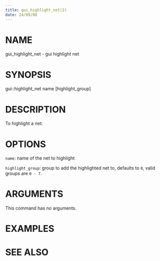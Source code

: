 ```yaml
---
title: gui_highlight_net(2)
date: 24/09/08
---
```


# NAME

gui_highlight_net - gui highlight net

# SYNOPSIS

gui::highlight_net 
    name
    [highlight_group]


# DESCRIPTION

To highlight a net:

# OPTIONS

`name`:   name of the net to highlight

`highlight_group`:  group to add the highlighted net to, defaults to ``0``, valid groups are ``0 - 7``.

# ARGUMENTS

This command has no arguments.

# EXAMPLES

# SEE ALSO
